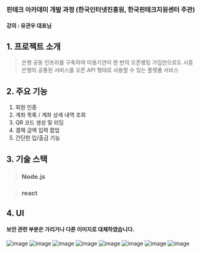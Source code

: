 ### 핀테크 아카데미 개발 과정 (한국인터넷진흥원, 한국핀테크지원센터 주관)
#### 강의 : 유관우 대표님

## 1. 프로젝트 소개
> 은행 공동 인프라를 구축하여 이용기관이 한 번의 오픈뱅킹 가입만으로도 시중 은행의 공통된 서비스를 오픈 API 형태로 사용할 수 있는 플랫폼 서비스
## 2. 주요 기능
1. 회원 인증
2. 계좌 목록 / 계좌 상세 내역 조회
3. QR 코드 생성 및 리딩
4. 결제 금액 입력 팝업
5. 간단한 입/출금 기능
## 3. 기술 스택
 > ### Node.js
 
 > ### react
## 4. UI 
#### 보안 관련 부분은 가리거나 다른 이미지로 대체하였습니다.
![image](https://user-images.githubusercontent.com/80297591/170485781-fcb00778-a9f6-4917-9797-910603701248.png)
![image](https://user-images.githubusercontent.com/80297591/170485855-c8696aad-8e7c-4aa6-b07a-512320bbe130.png)
![image](https://user-images.githubusercontent.com/80297591/170485753-753a41f2-2b64-446f-ae04-50c3ec9b54bf.png)
![image](https://user-images.githubusercontent.com/80297591/170485794-26ae08ec-91c9-49bc-a7e1-2ba561f69c10.png)
![image](https://user-images.githubusercontent.com/80297591/170485910-96e2485c-a689-4843-99b2-e520a83959d7.png)
![image](https://user-images.githubusercontent.com/80297591/170485931-0d51b647-6f2b-47a2-a815-d2172aad5997.png)
![image](https://user-images.githubusercontent.com/80297591/170486154-38e03fe2-56da-4b63-8f69-3a13176d9d7d.png)
![image](https://user-images.githubusercontent.com/80297591/170486238-b6520beb-7658-4933-b39c-2b14fd829437.png)
	

